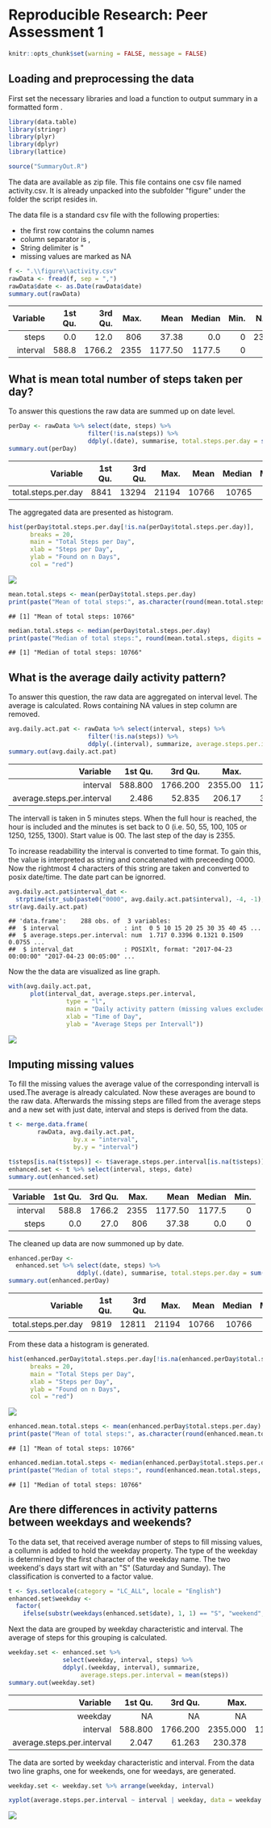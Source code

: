 # Reproducible Research: Peer Assessment 1

```r
knitr::opts_chunk$set(warning = FALSE, message = FALSE)
```

## Loading and preprocessing the data

First set the necessary libraries and load a function to output summary in a formatted form
.

```r
library(data.table)
library(stringr)
library(plyr)
library(dplyr)
library(lattice)

source("SummaryOut.R")
```

The data are available as zip file. This file contains one csv file named activity.csv. It is already unpacked into the subfolder "figure" under the folder the script resides in.

The data file is a standard csv file with the following properties:

* the first row contains the column names
* column separator is ,
* String delimiter is "
* missing values are marked as NA


```r
f <- ".\\figure\\activity.csv"
rawData <- fread(f, sep = ",")
rawData$date <- as.Date(rawData$date)
summary.out(rawData)
```


<table class="table table-condensed">
 <thead>
  <tr>
   <th style="text-align:right;"> Variable </th>
   <th style="text-align:right;"> 1st Qu. </th>
   <th style="text-align:right;"> 3rd Qu. </th>
   <th style="text-align:right;"> Max.    </th>
   <th style="text-align:right;"> Mean    </th>
   <th style="text-align:right;"> Median  </th>
   <th style="text-align:right;"> Min.    </th>
   <th style="text-align:right;"> NA's    </th>
  </tr>
 </thead>
<tbody>
  <tr>
   <td style="text-align:right;"> steps </td>
   <td style="text-align:right;"> 0.0 </td>
   <td style="text-align:right;"> 12.0 </td>
   <td style="text-align:right;"> 806 </td>
   <td style="text-align:right;"> 37.38 </td>
   <td style="text-align:right;"> 0.0 </td>
   <td style="text-align:right;"> 0 </td>
   <td style="text-align:right;"> 2304 </td>
  </tr>
  <tr>
   <td style="text-align:right;"> interval </td>
   <td style="text-align:right;"> 588.8 </td>
   <td style="text-align:right;"> 1766.2 </td>
   <td style="text-align:right;"> 2355 </td>
   <td style="text-align:right;"> 1177.50 </td>
   <td style="text-align:right;"> 1177.5 </td>
   <td style="text-align:right;"> 0 </td>
   <td style="text-align:right;"> NA </td>
  </tr>
</tbody>
</table>

## What is mean total number of steps taken per day?

To answer this questions the raw data are summed up on date level. 


```r
perDay <- rawData %>% select(date, steps) %>% 
                      filter(!is.na(steps)) %>% 
                      ddply(.(date), summarise, total.steps.per.day = sum(steps))
summary.out(perDay)
```


<table class="table table-condensed">
 <thead>
  <tr>
   <th style="text-align:right;"> Variable </th>
   <th style="text-align:right;"> 1st Qu. </th>
   <th style="text-align:right;"> 3rd Qu. </th>
   <th style="text-align:right;"> Max.    </th>
   <th style="text-align:right;"> Mean    </th>
   <th style="text-align:right;"> Median  </th>
   <th style="text-align:right;"> Min.    </th>
  </tr>
 </thead>
<tbody>
  <tr>
   <td style="text-align:right;"> total.steps.per.day </td>
   <td style="text-align:right;"> 8841 </td>
   <td style="text-align:right;"> 13294 </td>
   <td style="text-align:right;"> 21194 </td>
   <td style="text-align:right;"> 10766 </td>
   <td style="text-align:right;"> 10765 </td>
   <td style="text-align:right;"> 41 </td>
  </tr>
</tbody>
</table>

The aggregated data are presented as histogram.


```r
hist(perDay$total.steps.per.day[!is.na(perDay$total.steps.per.day)], 
      breaks = 20,
      main = "Total Steps per Day",
      xlab = "Steps per Day",
      ylab = "Found on n Days",
      col = "red") 
```

![](PA1_template_files/figure-html/unnamed-chunk-4-1.png)<!-- -->


```r
mean.total.steps <- mean(perDay$total.steps.per.day)
print(paste("Mean of total steps:", as.character(round(mean.total.steps, digits = 0))))
```

```
## [1] "Mean of total steps: 10766"
```

```r
median.total.steps <- median(perDay$total.steps.per.day)
print(paste("Median of total steps:", round(mean.total.steps, digits = 0)))
```

```
## [1] "Median of total steps: 10766"
```

## What is the average daily activity pattern?

To answer this question, the raw data are aggregated on interval level. The average is calculated. Rows containing NA values in step column are removed.


```r
avg.daily.act.pat <- rawData %>% select(interval, steps) %>% 
                      filter(!is.na(steps)) %>%
                      ddply(.(interval), summarize, average.steps.per.interval = mean(steps))
summary.out(avg.daily.act.pat)
```


<table class="table table-condensed">
 <thead>
  <tr>
   <th style="text-align:right;"> Variable </th>
   <th style="text-align:right;"> 1st Qu. </th>
   <th style="text-align:right;"> 3rd Qu. </th>
   <th style="text-align:right;"> Max.    </th>
   <th style="text-align:right;"> Mean    </th>
   <th style="text-align:right;"> Median  </th>
   <th style="text-align:right;"> Min.    </th>
  </tr>
 </thead>
<tbody>
  <tr>
   <td style="text-align:right;"> interval </td>
   <td style="text-align:right;"> 588.800 </td>
   <td style="text-align:right;"> 1766.200 </td>
   <td style="text-align:right;"> 2355.00 </td>
   <td style="text-align:right;"> 1177.500 </td>
   <td style="text-align:right;"> 1177.500 </td>
   <td style="text-align:right;"> 0 </td>
  </tr>
  <tr>
   <td style="text-align:right;"> average.steps.per.interval </td>
   <td style="text-align:right;"> 2.486 </td>
   <td style="text-align:right;"> 52.835 </td>
   <td style="text-align:right;"> 206.17 </td>
   <td style="text-align:right;"> 37.383 </td>
   <td style="text-align:right;"> 34.113 </td>
   <td style="text-align:right;"> 0 </td>
  </tr>
</tbody>
</table>

The intervall is taken in 5 minutes steps. When the full hour is reached, the hour is included and the minutes is set back to 0 (i.e. 50, 55, 100, 105 or 1250, 1255, 1300). Start value is 00. The last step of the day is 2355.

To increase readabillity the interval is converted to time format. To gain this, the value is interpreted as string and concatenated with preceeding 0000. Now the rightmost 4 characters of this string are taken and converted to posix date/time. The date part can be ignorred. 


```r
avg.daily.act.pat$interval_dat <- 
  strptime(str_sub(paste0("0000", avg.daily.act.pat$interval), -4, -1), "%H%M")
str(avg.daily.act.pat)
```

```
## 'data.frame':	288 obs. of  3 variables:
##  $ interval                  : int  0 5 10 15 20 25 30 35 40 45 ...
##  $ average.steps.per.interval: num  1.717 0.3396 0.1321 0.1509 0.0755 ...
##  $ interval_dat              : POSIXlt, format: "2017-04-23 00:00:00" "2017-04-23 00:05:00" ...
```

Now the the data are visualized as line graph.


```r
with(avg.daily.act.pat, 
      plot(interval_dat, average.steps.per.interval,
                type = "l",
                main = "Daily activity pattern (missing values excluded)",
                xlab = "Time of Day",
                ylab = "Average Steps per Intervall"))
```

![](PA1_template_files/figure-html/unnamed-chunk-8-1.png)<!-- -->

## Imputing missing values

To fill the missing values the average value of the corresponding intervall is used.The average is already calculated. Now these averages are bound to the raw data. Afterwards the missing steps are filled from the average steps and a new set with just date, interval and steps is derived from the data.


```r
t <- merge.data.frame(
        rawData, avg.daily.act.pat, 
                  by.x = "interval", 
                  by.y = "interval")

t$steps[is.na(t$steps)] <- t$average.steps.per.interval[is.na(t$steps)]
enhanced.set <- t %>% select(interval, steps, date)
summary.out(enhanced.set)
```


<table class="table table-condensed">
 <thead>
  <tr>
   <th style="text-align:right;"> Variable </th>
   <th style="text-align:right;"> 1st Qu. </th>
   <th style="text-align:right;"> 3rd Qu. </th>
   <th style="text-align:right;"> Max.    </th>
   <th style="text-align:right;"> Mean    </th>
   <th style="text-align:right;"> Median  </th>
   <th style="text-align:right;"> Min.    </th>
  </tr>
 </thead>
<tbody>
  <tr>
   <td style="text-align:right;"> interval </td>
   <td style="text-align:right;"> 588.8 </td>
   <td style="text-align:right;"> 1766.2 </td>
   <td style="text-align:right;"> 2355 </td>
   <td style="text-align:right;"> 1177.50 </td>
   <td style="text-align:right;"> 1177.5 </td>
   <td style="text-align:right;"> 0 </td>
  </tr>
  <tr>
   <td style="text-align:right;"> steps </td>
   <td style="text-align:right;"> 0.0 </td>
   <td style="text-align:right;"> 27.0 </td>
   <td style="text-align:right;"> 806 </td>
   <td style="text-align:right;"> 37.38 </td>
   <td style="text-align:right;"> 0.0 </td>
   <td style="text-align:right;"> 0 </td>
  </tr>
</tbody>
</table>

The cleaned up data are now summoned up by date.


```r
enhanced.perDay <- 
  enhanced.set %>% select(date, steps) %>% 
                   ddply(.(date), summarise, total.steps.per.day = sum(steps))
summary.out(enhanced.perDay)
```


<table class="table table-condensed">
 <thead>
  <tr>
   <th style="text-align:right;"> Variable </th>
   <th style="text-align:right;"> 1st Qu. </th>
   <th style="text-align:right;"> 3rd Qu. </th>
   <th style="text-align:right;"> Max.    </th>
   <th style="text-align:right;"> Mean    </th>
   <th style="text-align:right;"> Median  </th>
   <th style="text-align:right;"> Min.    </th>
  </tr>
 </thead>
<tbody>
  <tr>
   <td style="text-align:right;"> total.steps.per.day </td>
   <td style="text-align:right;"> 9819 </td>
   <td style="text-align:right;"> 12811 </td>
   <td style="text-align:right;"> 21194 </td>
   <td style="text-align:right;"> 10766 </td>
   <td style="text-align:right;"> 10766 </td>
   <td style="text-align:right;"> 41 </td>
  </tr>
</tbody>
</table>

From these data a histogram is generated.


```r
hist(enhanced.perDay$total.steps.per.day[!is.na(enhanced.perDay$total.steps.per.day)], 
      breaks = 20,
      main = "Total Steps per Day",
      xlab = "Steps per Day",
      ylab = "Found on n Days",
      col = "red") 
```

![](PA1_template_files/figure-html/unnamed-chunk-11-1.png)<!-- -->


```r
enhanced.mean.total.steps <- mean(enhanced.perDay$total.steps.per.day)
print(paste("Mean of total steps:", as.character(round(enhanced.mean.total.steps, digits = 0))))
```

```
## [1] "Mean of total steps: 10766"
```

```r
enhanced.median.total.steps <- median(enhanced.perDay$total.steps.per.day)
print(paste("Median of total steps:", round(enhanced.mean.total.steps, digits = 0)))
```

```
## [1] "Median of total steps: 10766"
```

## Are there differences in activity patterns between weekdays and weekends?

To the data set, that received average number of steps to fill missing values, a collumn is added to hold the weekday property. The type of the weekday is determined by the first character of the weekday name. The two weekend's days start wit with an "S" (Saturday and Sunday). The classification is converted to a factor value.


```r
t <- Sys.setlocale(category = "LC_ALL", locale = "English")
enhanced.set$weekday <- 
  factor(
    ifelse(substr(weekdays(enhanced.set$date), 1, 1) == "S", "weekend", "weekday"))
```

Next the data are grouped by weekday characteristic and interval. The average of steps for this grouping is calculated.


```r
weekday.set <- enhanced.set %>% 
               select(weekday, interval, steps) %>%
               ddply(.(weekday, interval), summarize, 
                    average.steps.per.interval = mean(steps))
summary.out(weekday.set)
```


<table class="table table-condensed">
 <thead>
  <tr>
   <th style="text-align:right;"> Variable </th>
   <th style="text-align:right;"> 1st Qu. </th>
   <th style="text-align:right;"> 3rd Qu. </th>
   <th style="text-align:right;"> Max.    </th>
   <th style="text-align:right;"> Mean    </th>
   <th style="text-align:right;"> Median  </th>
   <th style="text-align:right;"> Min.    </th>
   <th style="text-align:right;"> weekday </th>
   <th style="text-align:right;"> weekend </th>
  </tr>
 </thead>
<tbody>
  <tr>
   <td style="text-align:right;"> weekday </td>
   <td style="text-align:right;"> NA </td>
   <td style="text-align:right;"> NA </td>
   <td style="text-align:right;"> NA </td>
   <td style="text-align:right;"> NA </td>
   <td style="text-align:right;"> NA </td>
   <td style="text-align:right;"> NA </td>
   <td style="text-align:right;"> 288 </td>
   <td style="text-align:right;"> 288 </td>
  </tr>
  <tr>
   <td style="text-align:right;"> interval </td>
   <td style="text-align:right;"> 588.800 </td>
   <td style="text-align:right;"> 1766.200 </td>
   <td style="text-align:right;"> 2355.000 </td>
   <td style="text-align:right;"> 1177.500 </td>
   <td style="text-align:right;"> 1177.500 </td>
   <td style="text-align:right;"> 0 </td>
   <td style="text-align:right;"> NA </td>
   <td style="text-align:right;"> NA </td>
  </tr>
  <tr>
   <td style="text-align:right;"> average.steps.per.interval </td>
   <td style="text-align:right;"> 2.047 </td>
   <td style="text-align:right;"> 61.263 </td>
   <td style="text-align:right;"> 230.378 </td>
   <td style="text-align:right;"> 38.988 </td>
   <td style="text-align:right;"> 28.133 </td>
   <td style="text-align:right;"> 0 </td>
   <td style="text-align:right;"> NA </td>
   <td style="text-align:right;"> NA </td>
  </tr>
</tbody>
</table>

The data are sorted by weekday characteristic and interval. From the data two line graphs, one for weekends, one for weedays, are generated.


```r
weekday.set <- weekday.set %>% arrange(weekday, interval)

xyplot(average.steps.per.interval ~ interval | weekday, data = weekday.set, layout = c(1,2), type = "l", ylab = "Number of steps", xlab = "Intervall")
```

![](PA1_template_files/figure-html/unnamed-chunk-15-1.png)<!-- -->
